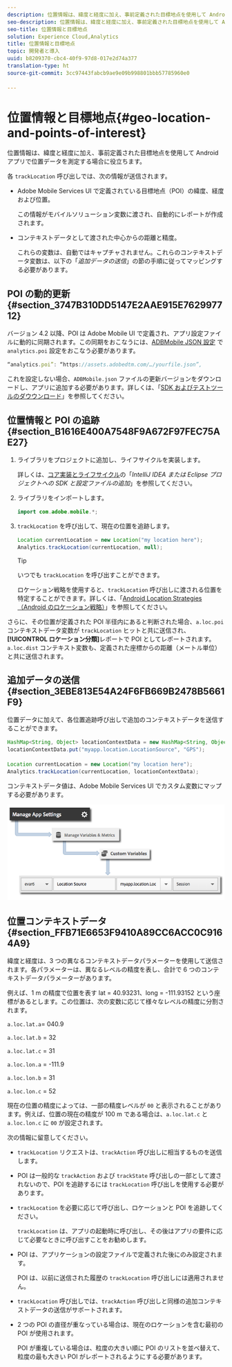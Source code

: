 ```yaml
---
description: 位置情報は、緯度と経度に加え、事前定義された目標地点を使用して Android アプリで位置データを測定する場合に役立ちます。
seo-description: 位置情報は、緯度と経度に加え、事前定義された目標地点を使用して Android アプリで位置データを測定する場合に役立ちます。
seo-title: 位置情報と目標地点
solution: Experience Cloud,Analytics
title: 位置情報と目標地点
topic: 開発者と導入
uuid: b8209370-cbc4-40f9-97d8-017e2d74a377
translation-type: ht
source-git-commit: 3cc97443fabcb9ae9e09b998801bbb57785960e0

---
```



# 位置情報と目標地点{#geo-location-and-points-of-interest}

位置情報は、緯度と経度に加え、事前定義された目標地点を使用して Android アプリで位置データを測定する場合に役立ちます。

各 `trackLocation` 呼び出しでは、次の情報が送信されます。

* Adobe Mobile Services UI で定義されている目標地点（POI）の緯度、経度および位置。

   この情報がモバイルソリューション変数に渡され、自動的にレポートが作成されます。

* コンテキストデータとして渡された中心からの距離と精度。

   これらの変数は、自動ではキャプチャされません。これらのコンテキストデータ変数は、以下の「*追加データの送信*」の節の手順に従ってマッピングする必要があります。

## POI の動的更新 {#section_3747B310DD5147E2AAE915E762997712}

バージョン 4.2 以降、POI は Adobe Mobile UI で定義され、アプリ設定ファイルに動的に同期されます。この同期をおこなうには、[ADBMobile JSON 設定](/help/android/configuration/json-config/json-config.md) で `analytics.poi` 設定をおこなう必要があります。

```js
“analytics.poi”: “https://assets.adobedtm.com/…/yourfile.json”,
```

これを設定しない場合、`ADBMobile.json` ファイルの更新バージョンをダウンロードし、アプリに追加する必要があります。詳しくは、「[SDK およびテストツールのダウウンロード](/help/android/getting-started/requirements.md)」を参照してください。

## 位置情報と POI の追跡 {#section_B1616E400A7548F9A672F97FEC75AE27}

1. ライブラリをプロジェクトに追加し、ライフサイクルを実装します。

   詳しくは、[コア実装とライフサイクル](/help/android/getting-started/dev-qs.md)の「*IntelliJ IDEA または Eclipse プロジェクトへの SDK と設定ファイルの追加*」を参照してください。

1. ライブラリをインポートします。

   ```java
   import com.adobe.mobile.*;
   ```

1. `trackLocation` を呼び出して、現在の位置を追跡します。

   ```java
   Location currentLocation = new Location("my location here"); 
   Analytics.trackLocation(currentLocation, null);
   ```

   >[!TIP]
   >
   >いつでも `trackLocation` を呼び出すことができます。

   ロケーション戦略を使用すると、`trackLocation` 呼び出しに渡される位置を特定することができます。詳しくは、「[Android Location Strategies（Android のロケーション戦略）](https://developer.android.com/guide/topics/location/strategies.html)」を参照してください。

さらに、その位置が定義された POI 半径内にあると判断された場合、`a.loc.poi` コンテキストデータ変数が `trackLocation` ヒットと共に送信され、**[!UICONTROL ロケーション分類]**&#x200B;レポートで POI としてレポートされます。`a.loc.dist` コンテキスト変数も、定義された座標からの距離（メートル単位）と共に送信されます。

## 追加データの送信 {#section_3EBE813E54A24F6FB669B2478B5661F9}

位置データに加えて、各位置追跡呼び出しで追加のコンテキストデータを送信することができます。

```java
HashMap<String, Object> locationContextData = new HashMap<String, Object>(); 
locationContextData.put("myapp.location.LocationSource", "GPS"); 
 
Location currentLocation = new Location("my location here"); 
Analytics.trackLocation(currentLocation, locationContextData);
```

コンテキストデータ値は、Adobe Mobile Services UI でカスタム変数にマップする必要があります。

![](assets/map-location-context-data.png)

## 位置コンテキストデータ {#section_FFB71E6653F9410A89CC6ACC0C9164A9}

緯度と経度は、3 つの異なるコンテキストデータパラメーターを使用して送信されます。各パラメーターは、異なるレベルの精度を表し、合計で 6 つのコンテキストデータパラメーターがあります。

例えば、1 m の精度で位置を表す lat = 40.93231、long = -111.93152 という座標があるとします。この位置は、次の変数に応じて様々なレベルの精度に分割されます。

`a.loc.lat.a`= 040.9

`a.loc.lat.b` = 32

`a.loc.lat.c` = 31

`a.loc.lon.a` = -111.9

`a.loc.lon.b` = 31

`a.loc.lon.c` = 52

現在の位置の精度によっては、一部の精度レベルが `00` と表示されることがあります。例えば、位置の現在の精度が 100 m である場合は、`a.loc.lat.c` と `a.loc.lon.c` に `00` が設定されます。

次の情報に留意してください。

* `trackLocation` リクエストは、`trackAction` 呼び出しに相当するものを送信します。

* POI は一般的な `trackAction` および `trackState` 呼び出しの一部として渡されないので、POI を追跡するには `trackLocation` 呼び出しを使用する必要があります。

* `trackLocation` を必要に応じて呼び出し、ロケーションと POI を追跡してください。

   `trackLocation` は、アプリの起動時に呼び出し、その後はアプリの要件に応じて必要なときに呼び出すことをお勧めします。

* POI は、アプリケーションの設定ファイルで定義された後にのみ設定されます。

   POI は、以前に送信された履歴の `trackLocation` 呼び出しには適用されません。
* `trackLocation` 呼び出しでは、`trackAction` 呼び出しと同様の追加コンテキストデータの送信がサポートされます。

* 2 つの POI の直径が重なっている場合は、現在のロケーションを含む最初の POI が使用されます。

   POI が重複している場合は、粒度の大きい順に POI のリストを並べ替えて、粒度の最も大きい POI がレポートされるようにする必要があります。

